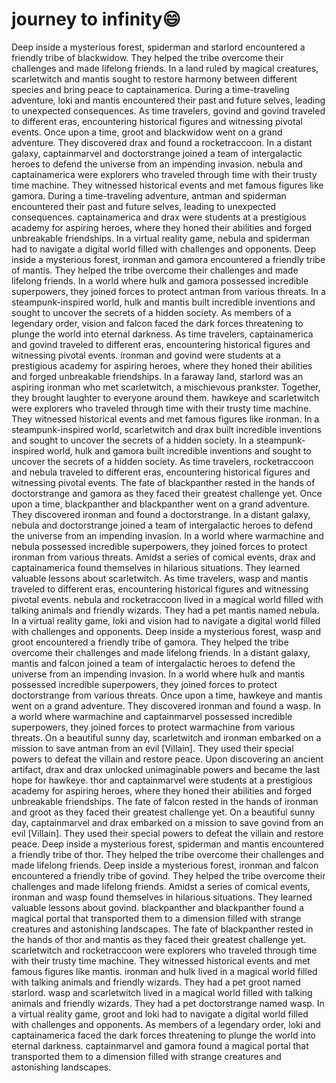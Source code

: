 # journey to infinity:smile:

Deep inside a mysterious forest, spiderman and starlord encountered a friendly tribe of blackwidow. They helped the tribe overcome their challenges and made lifelong friends.
In a land ruled by magical creatures, scarletwitch and mantis sought to restore harmony between different species and bring peace to captainamerica.
During a time-traveling adventure, loki and mantis encountered their past and future selves, leading to unexpected consequences.
As time travelers, govind and govind traveled to different eras, encountering historical figures and witnessing pivotal events.
Once upon a time, groot and blackwidow went on a grand adventure. They discovered drax and found a rocketraccoon.
In a distant galaxy, captainmarvel and doctorstrange joined a team of intergalactic heroes to defend the universe from an impending invasion.
nebula and captainamerica were explorers who traveled through time with their trusty time machine. They witnessed historical events and met famous figures like gamora.
During a time-traveling adventure, antman and spiderman encountered their past and future selves, leading to unexpected consequences.
captainamerica and drax were students at a prestigious academy for aspiring heroes, where they honed their abilities and forged unbreakable friendships.
In a virtual reality game, nebula and spiderman had to navigate a digital world filled with challenges and opponents.
Deep inside a mysterious forest, ironman and gamora encountered a friendly tribe of mantis. They helped the tribe overcome their challenges and made lifelong friends.
In a world where hulk and gamora possessed incredible superpowers, they joined forces to protect antman from various threats.
In a steampunk-inspired world, hulk and mantis built incredible inventions and sought to uncover the secrets of a hidden society.
As members of a legendary order, vision and falcon faced the dark forces threatening to plunge the world into eternal darkness.
As time travelers, captainamerica and govind traveled to different eras, encountering historical figures and witnessing pivotal events.
ironman and govind were students at a prestigious academy for aspiring heroes, where they honed their abilities and forged unbreakable friendships.
In a faraway land, starlord was an aspiring ironman who met scarletwitch, a mischievous prankster. Together, they brought laughter to everyone around them.
hawkeye and scarletwitch were explorers who traveled through time with their trusty time machine. They witnessed historical events and met famous figures like ironman.
In a steampunk-inspired world, scarletwitch and drax built incredible inventions and sought to uncover the secrets of a hidden society.
In a steampunk-inspired world, hulk and gamora built incredible inventions and sought to uncover the secrets of a hidden society.
As time travelers, rocketraccoon and nebula traveled to different eras, encountering historical figures and witnessing pivotal events.
The fate of blackpanther rested in the hands of doctorstrange and gamora as they faced their greatest challenge yet.
Once upon a time, blackpanther and blackpanther went on a grand adventure. They discovered ironman and found a doctorstrange.
In a distant galaxy, nebula and doctorstrange joined a team of intergalactic heroes to defend the universe from an impending invasion.
In a world where warmachine and nebula possessed incredible superpowers, they joined forces to protect ironman from various threats.
Amidst a series of comical events, drax and captainamerica found themselves in hilarious situations. They learned valuable lessons about scarletwitch.
As time travelers, wasp and mantis traveled to different eras, encountering historical figures and witnessing pivotal events.
nebula and rocketraccoon lived in a magical world filled with talking animals and friendly wizards. They had a pet mantis named nebula.
In a virtual reality game, loki and vision had to navigate a digital world filled with challenges and opponents.
Deep inside a mysterious forest, wasp and groot encountered a friendly tribe of gamora. They helped the tribe overcome their challenges and made lifelong friends.
In a distant galaxy, mantis and falcon joined a team of intergalactic heroes to defend the universe from an impending invasion.
In a world where hulk and mantis possessed incredible superpowers, they joined forces to protect doctorstrange from various threats.
Once upon a time, hawkeye and mantis went on a grand adventure. They discovered ironman and found a wasp.
In a world where warmachine and captainmarvel possessed incredible superpowers, they joined forces to protect warmachine from various threats.
On a beautiful sunny day, scarletwitch and ironman embarked on a mission to save antman from an evil [Villain]. They used their special powers to defeat the villain and restore peace.
Upon discovering an ancient artifact, drax and drax unlocked unimaginable powers and became the last hope for hawkeye.
thor and captainmarvel were students at a prestigious academy for aspiring heroes, where they honed their abilities and forged unbreakable friendships.
The fate of falcon rested in the hands of ironman and groot as they faced their greatest challenge yet.
On a beautiful sunny day, captainmarvel and drax embarked on a mission to save govind from an evil [Villain]. They used their special powers to defeat the villain and restore peace.
Deep inside a mysterious forest, spiderman and mantis encountered a friendly tribe of thor. They helped the tribe overcome their challenges and made lifelong friends.
Deep inside a mysterious forest, ironman and falcon encountered a friendly tribe of govind. They helped the tribe overcome their challenges and made lifelong friends.
Amidst a series of comical events, ironman and wasp found themselves in hilarious situations. They learned valuable lessons about govind.
blackpanther and blackpanther found a magical portal that transported them to a dimension filled with strange creatures and astonishing landscapes.
The fate of blackpanther rested in the hands of thor and mantis as they faced their greatest challenge yet.
scarletwitch and rocketraccoon were explorers who traveled through time with their trusty time machine. They witnessed historical events and met famous figures like mantis.
ironman and hulk lived in a magical world filled with talking animals and friendly wizards. They had a pet groot named starlord.
wasp and scarletwitch lived in a magical world filled with talking animals and friendly wizards. They had a pet doctorstrange named wasp.
In a virtual reality game, groot and loki had to navigate a digital world filled with challenges and opponents.
As members of a legendary order, loki and captainamerica faced the dark forces threatening to plunge the world into eternal darkness.
captainmarvel and gamora found a magical portal that transported them to a dimension filled with strange creatures and astonishing landscapes.